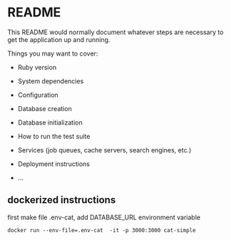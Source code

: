# README

This README would normally document whatever steps are necessary to get the
application up and running.

Things you may want to cover:

* Ruby version

* System dependencies

* Configuration

* Database creation

* Database initialization

* How to run the test suite

* Services (job queues, cache servers, search engines, etc.)

* Deployment instructions

* ...

## dockerized instructions

first make file .env-cat, add DATABASE_URL environment variable

```console
docker run --env-file=.env-cat  -it -p 3000:3000 cat-simple
```

